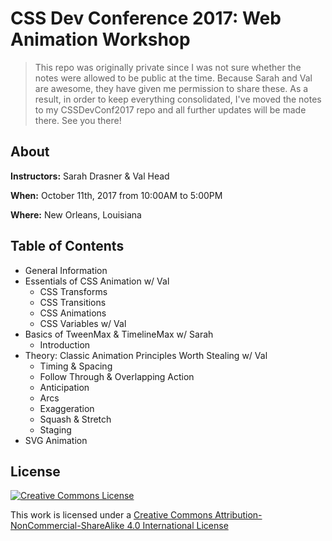 # CSS Dev Conference 2017: Web Animation Workshop

> This repo was originally private since I was not sure whether the notes were allowed to be public at the time. Because Sarah and Val are awesome, they have given me permission to share these. As a result, in order to keep everything consolidated, I've moved the notes to my CSSDevConf2017 repo and all further updates will be made there. See you there!

## About

**Instructors:** Sarah Drasner & Val Head

**When:** October 11th, 2017 from 10:00AM to 5:00PM

**Where:** New Orleans, Louisiana

## Table of Contents

- General Information
- Essentials of CSS Animation w/ Val
    - CSS Transforms
    - CSS Transitions
    - CSS Animations
    - CSS Variables w/ Val
- Basics of TweenMax & TimelineMax w/ Sarah
    - Introduction
- Theory: Classic Animation Principles Worth Stealing w/ Val
    - Timing & Spacing
    - Follow Through & Overlapping Action
    - Anticipation
    - Arcs
    - Exaggeration
    - Squash & Stretch
    - Staging
- SVG Animation

## License

[![Creative Commons License](https://i.creativecommons.org/l/by-nc-sa/4.0/88x31.png)](http://creativecommons.org/licenses/by-nc-sa/4.0/)

This work is licensed under a [Creative Commons Attribution-NonCommercial-ShareAlike 4.0 International License](http://creativecommons.org/licenses/by-nc-sa/4.0/)